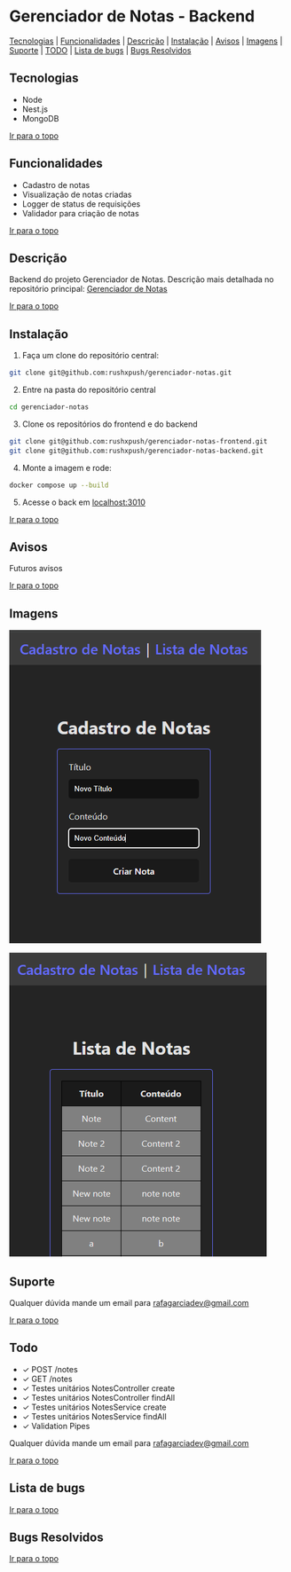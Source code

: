 # Gerenciador de Notas - Backend

[Tecnologias](#tecnologias) | [Funcionalidades](#funcionalidades) | [Descrição](#descrição) | [Instalação](#instalação) | [Avisos](#avisos) | [Imagens](#imagens) | [Suporte](#suporte) | [TODO](#todo) | [Lista de bugs](#lista-de-bugs) | [Bugs Resolvidos](#bugs-resolvidos)

## Tecnologias

<ul>
  <li>Node</li>
  <li>Nest.js</li>
  <li>MongoDB</li>
</ul>

[Ir para o topo](#gerenciador-de-notas---backend)

## Funcionalidades

<ul>
  <li>Cadastro de notas</li>
  <li>Visualização de notas criadas</li>
  <li>Logger de status de requisições</li>
  <li>Validador para criação de notas</li>
</ul>

[Ir para o topo](#gerenciador-de-notas---backend)

## Descrição

Backend do projeto Gerenciador de Notas. Descrição mais detalhada no repositório principal: [Gerenciador de Notas](https://github.com/rushxpush/gerenciador-notas)

[Ir para o topo](#gerenciador-de-notas---backend)

## Instalação

1. Faça um clone do repositório central:

```bash
git clone git@github.com:rushxpush/gerenciador-notas.git
```

2. Entre na pasta do repositório central
```bash
cd gerenciador-notas
```

3. Clone os repositórios do frontend e do backend
```bash
git clone git@github.com:rushxpush/gerenciador-notas-frontend.git
git clone git@github.com:rushxpush/gerenciador-notas-backend.git
```

4. Monte a imagem e rode:
```bash
docker compose up --build
```

5. Acesse o back em [localhost:3010](http://localhost:3010)

[Ir para o topo](#gerenciador-de-notas---backend)

## Avisos

Futuros avisos

[Ir para o topo](#gerenciador-de-notas---backend)

## Imagens

![Alt text](Screenshot_1.png)

![Alt text](Screenshot_2.png)

## Suporte

Qualquer dúvida mande um email para [rafagarciadev@gmail.com](mailto:rafagarciadev@gmail.com)

[Ir para o topo](#gerenciador-de-notas---backend)

## Todo

- &check; POST /notes
- &check; GET /notes
- &check; Testes unitários NotesController create
- &check; Testes unitários NotesController findAll 
- &check; Testes unitários NotesService create 
- &check; Testes unitários NotesService findAll 
- &check; Validation Pipes

Qualquer dúvida mande um email para [rafagarciadev@gmail.com](mailto:rafagarciadev@gmail.com)

[Ir para o topo](#gerenciador-de-notas---backend)

## Lista de bugs

[Ir para o topo](#gerenciador-de-notas---backend)

## Bugs Resolvidos

[Ir para o topo](#gerenciador-de-notas---backend)